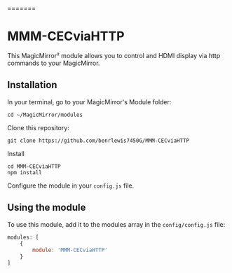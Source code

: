 =======
# MMM-CECviaHTTP

This MagicMirror² module allows you to control and HDMI display via http commands to your MagicMirror.

## Installation

In your terminal, go to your MagicMirror's Module folder:
````
cd ~/MagicMirror/modules
````

Clone this repository:
````
git clone https://github.com/benrlewis7450G/MMM-CECviaHTTP
````

Install
````
cd MMM-CECviaHTTP
npm install
````

Configure the module in your `config.js` file.

## Using the module

To use this module, add it to the modules array in the `config/config.js` file:
````javascript
modules: [
	{
		module: 'MMM-CECviaHTTP'
	}
] 
````
